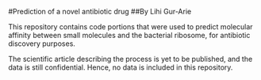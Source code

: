 #Prediction of a novel antibiotic drug
##By Lihi Gur-Arie

This repository contains code portions that were used to predict molecular affinity between small molecules
and the bacterial ribosome, for antibiotic discovery purposes.

The scientific article describing the process is yet to be published, and the data is still confidential.
Hence, no data is included in this repository.
